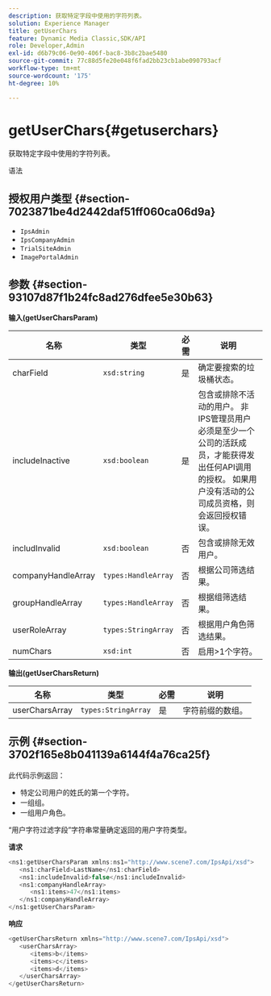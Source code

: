```yaml
---
description: 获取特定字段中使用的字符列表。
solution: Experience Manager
title: getUserChars
feature: Dynamic Media Classic,SDK/API
role: Developer,Admin
exl-id: d6b79c06-0e90-406f-bac8-3b8c2bae5480
source-git-commit: 77c88d5fe20e048f6fad2bb23cb1abe090793acf
workflow-type: tm+mt
source-wordcount: '175'
ht-degree: 10%

---
```


# getUserChars{#getuserchars}

获取特定字段中使用的字符列表。

语法

## 授权用户类型 {#section-7023871be4d2442daf51ff060ca06d9a}

* `IpsAdmin`
* `IpsCompanyAdmin`
* `TrialSiteAdmin`
* `ImagePortalAdmin`

## 参数 {#section-93107d87f1b24fc8ad276dfee5e30b63}

**输入(getUserCharsParam)**

| 名称 | 类型 | 必需 | 说明 |
|---|---|---|---|
| charField | `xsd:string` | 是 | 确定要搜索的垃圾桶状态。 |
| includeInactive | `xsd:boolean` | 是 | 包含或排除不活动的用户。 非IPS管理员用户必须是至少一个公司的活跃成员，才能获得发出任何API调用的授权。 如果用户没有活动的公司成员资格，则会返回授权错误。 |
| includInvalid | `xsd:boolean` | 否 | 包含或排除无效用户。 |
| companyHandleArray | `types:HandleArray` | 否 | 根据公司筛选结果。 |
| groupHandleArray | `types:HandleArray` | 否 | 根据组筛选结果。 |
| userRoleArray | `types:StringArray` | 否 | 根据用户角色筛选结果。 |
| numChars | `xsd:int` | 否 | 启用>1个字符。 |

**输出(getUserCharsReturn)**

| 名称 | 类型 | 必需 | 说明 |
|---|---|---|---|
| userCharsArray | `types:StringArray` | 是 | 字符前缀的数组。 |

## 示例 {#section-3702f165e8b041139a6144f4a76ca25f}

此代码示例返回：

* 特定公司用户的姓氏的第一个字符。
* 一组组。
* 一组用户角色。

“用户字符过滤字段”字符串常量确定返回的用户字符类型。

**请求**

```java
<ns1:getUserCharsParam xmlns:ns1="http://www.scene7.com/IpsApi/xsd">
   <ns1:charField>LastName</ns1:charField>
   <ns1:includeInvalid>false</ns1:includeInvalid>
   <ns1:companyHandleArray>
      <ns1:items>47</ns1:items>
   </ns1:companyHandleArray>
</ns1:getUserCharsParam>
```

**响应**

```java
<getUserCharsReturn xmlns="http://www.scene7.com/IpsApi/xsd">
   <userCharsArray>
      <items>b</items>
      <items>c</items>
      <items>d</items>
   </userCharsArray>
</getUserCharsReturn>
```
